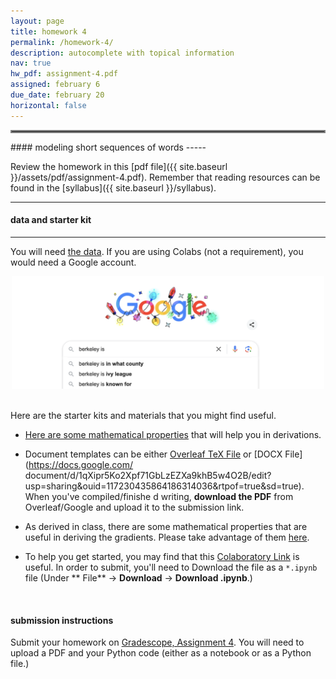 ```yaml
---
layout: page
title: homework 4
permalink: /homework-4/
description: autocomplete with topical information
nav: true
hw_pdf: assignment-4.pdf
assigned: february 6
due_date: february 20
horizontal: false
---
```


<hr style="border:2px solid gray">
#### modeling short sequences of words
-----

Review the homework in this [pdf file]({{ site.baseurl }}/assets/pdf/assignment-4.pdf). Remember that reading resources can be found in the [syllabus]({{ site.baseurl }}/syllabus).

-----
#### data and starter kit
-----

You will need [the data](https://course.ccs.neu.edu/cs6220/fall2023/homework-4/). If you are using Colabs (not a requirement), you would need a Google account.

<center>
<img 
  src="../assets/img/berkeley.png"
  width="500" height="auto">
</center>
<br>

Here are the starter kits and materials that you might find useful.

* [Here are some mathematical properties](https://docs.google.com/presentation/d/1zy2veJEjDT-0acPbGsrEC93EP0MOZIx54jL-gA7wPqE) that will help you in derivations.

* Document templates can be either [Overleaf TeX File](https://www.overleaf.com/read/zfwcfsbbgtxj) or [DOCX File](https://docs.google.com/
document/d/1qXipr5Ko2Xpf71GbLzEZXa9khB5w4O2B/edit?usp=sharing&ouid=117230435864186314036&rtpof=true&sd=true). When you've compiled/finishe
d writing, **download the PDF** from Overleaf/Google and upload it to the submission link. 

* As derived in class, there are some mathematical properties that are useful in deriving the gradients. Please take advantage of them [here](https://docs.google.com/presentation/d/1zy2veJEjDT-0acPbGsrEC93EP0MOZIx54jL-gA7wPqE).

* To help you get started, you may find that this [Colaboratory Link](https://colab.research.google.com/drive/1s3_CEVGqApVVMhjhmsnPzllvtYNfiXiA) is useful. In order to submit, you'll need to Download the file as a `*.ipynb` file (Under **
File** &rarr; **Download** &rarr; **Download .ipynb**.)

<br>

#### submission instructions

Submit your homework on [Gradescope, Assignment 4](https://www.gradescope.com/). You will need to upload a PDF and your Python code (either as a notebook or as a Python file.)


